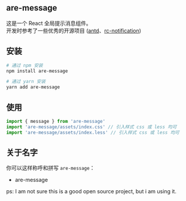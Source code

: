 ## are-message

这是一个 React 全局提示消息组件。<br/>
开发时参考了一些优秀的开源项目 ([antd](https://ant.design/)、[rc-notification](https://github.com/react-component/notification))

## 安装

```bash
# 通过 npm 安装
npm install are-message

# 通过 yarn 安装
yarn add are-message
```

## 使用

```ts
import { message } from 'are-message'
import 'are-message/assets/index.css' // 引入样式 css 或 less 均可
import 'are-message/assets/index.less' // 引入样式 css 或 less 均可
```

## 关于名字

你可以这样称呼和拼写 `are-message`：

- are-message

ps: I am not sure this is a good open source project, but i am using it.

